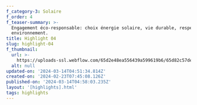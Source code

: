 ```yaml
---
f_category-3: Solaire
f_order: 4
f_teaser-summary: >-
  Engagement éco-responsable: choix énergie solaire, vie durable, respect
  environnement.
title: Highlight 04
slug: highlight-04
f_thumbnail:
  url: >-
    https://uploads-ssl.webflow.com/65d2e48ea556439a599619b6/65d82c57de1232b7e63b12d1_champlan1.jpg
  alt: null
updated-on: '2024-03-14T04:51:34.814Z'
created-on: '2024-02-23T07:45:08.126Z'
published-on: '2024-03-14T04:58:03.235Z'
layout: '[highlights].html'
tags: highlights
---
```



